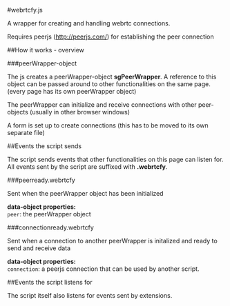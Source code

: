 #webrtcfy.js

A wrapper for creating and handling webrtc connections. 

Requires peerjs (http://peerjs.com/) for establishing the peer connection

##How it works - overview

###peerWrapper-object

The js creates a peerWrapper-object __sgPeerWrapper__. A reference to this object can be passed around to other functionalities on the same page. (every page has its own peerWrapper object)

The peerWrapper can initialize and receive connections with other peer-objects (usually in other browser windows)

A form is set up to create connections (this has to be moved to its own separate file)

##Events the script sends

The script sends events that other functionalities on this page can listen for.  
All events sent by the script are suffixed with __.webrtcfy__.

###peerready.webrtcfy

Sent when the peerWrapper object has been initialized

__data-object properties:__   
`peer`: the peerWrapper object

###connectionready.webrtcfy

Sent when a connection to another peerWrapper is initalized and ready to send and receive data

__data-object properties:__  
`connection`: a peerjs connection that can be used by another script.


##Events the script listens for

The script itself also listens for events sent by extensions.